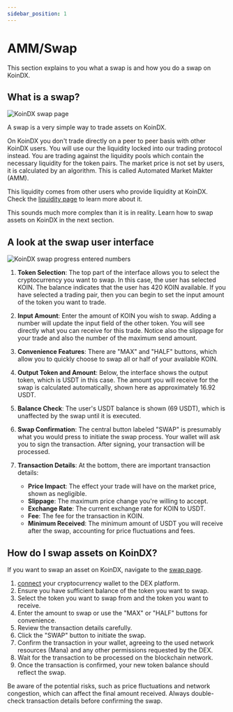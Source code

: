 ```yaml
---
sidebar_position: 1
---
```


# AMM/Swap

This section explains to you what a swap is and how you do a swap on KoinDX.

## What is a swap?

![KoinDX swap page](/img/doc_img/swap/koindx-swap-not-connected.jpg)


A swap is a very simple way to trade assets on KoinDX.

On KoinDX you don't trade directly on a peer to peer basis with other KoinDX users. You will use our the liquidity locked into our trading protocol instead.
You are trading against the liquidity pools which contain the necessary liquidity for the token pairs. The market price is not set by users, it is calculated by an algorithm. This is called Automated Market Makter (AMM).

This liquidity comes from other users who provide liquidity at KoinDX. Check the [liquidity page](liquidity.md) to learn more about it.

This sounds much more complex than it is in reality. Learn how to swap assets on KoinDX in the next section.

## A look at the swap user interface

![KoinDX swap progress entered numbers](/img/doc_img/swap/koindx-swap-connected-trading-example.jpg)

1. **Token Selection**: The top part of the interface allows you to select the cryptocurrency you want to swap. In this case, the user has selected KOIN. The balance indicates that the user has 420 KOIN available. If you have selected a trading pair, then you can begin to set the input amount of the token you want to trade.

2. **Input Amount**: Enter the amount of KOIN you wish to swap. Adding a number will update the input field of the other token. You will see directly what you can receive for this trade. Notice also the slippage for your trade and also the number of the maximum send amount.

3. **Convenience Features**: There are "MAX" and "HALF" buttons, which allow you to quickly choose to swap all or half of your available KOIN.

4. **Output Token and Amount**: Below, the interface shows the output token, which is USDT in this case. The amount you will receive for the swap is calculated automatically, shown here as approximately 16.92 USDT.

5. **Balance Check**: The user's USDT balance is shown (69 USDT), which is unaffected by the swap until it is executed.

6. **Swap Confirmation**: The central button labeled "SWAP" is presumably what you would press to initiate the swap process. Your wallet will ask you to sign the transaction. After signing, your transaction will be processed.

7. **Transaction Details**: At the bottom, there are important transaction details:
   - **Price Impact**: The effect your trade will have on the market price, shown as negligible.
   - **Slippage**: The maximum price change you're willing to accept.
   - **Exchange Rate**: The current exchange rate for KOIN to USDT.
   - **Fee**: The fee for the transaction in KOIN.
   - **Minimum Received**: The minimum amount of USDT you will receive after the swap, accounting for price fluctuations and fees.

## How do I swap assets on KoinDX?

If you want to swap an asset on KoinDX, navigate to the [swap page](https://koindx.com/swap?utm_source=koindx-docs).

1. [connect](../getting-started/connect.md) your cryptocurrency wallet to the DEX platform.
2. Ensure you have sufficient balance of the token you want to swap.
3. Select the token you want to swap from and the token you want to receive.
4. Enter the amount to swap or use the "MAX" or "HALF" buttons for convenience.
5. Review the transaction details carefully.
6. Click the "SWAP" button to initiate the swap.
7. Confirm the transaction in your wallet, agreeing to the used network resources (Mana) and any other permissions requested by the DEX.
8. Wait for the transaction to be processed on the blockchain network.
9. Once the transaction is confirmed, your new token balance should reflect the swap.

Be aware of the potential risks, such as price fluctuations and network congestion, which can affect the final amount received. Always double-check transaction details before confirming the swap.